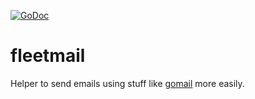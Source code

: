 [![GoDoc](https://godoc.org/github.com/KarpelesLab/clouddb?status.svg)](https://godoc.org/github.com/KarpelesLab/clouddb)

# fleetmail

Helper to send emails using stuff like [gomail](https://pkg.go.dev/gopkg.in/gomail.v2) more easily.
